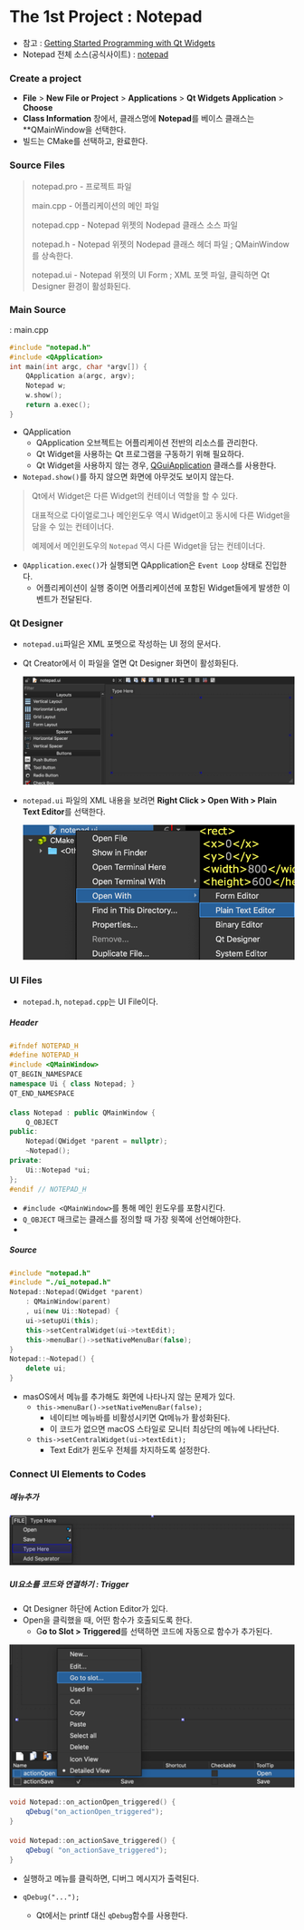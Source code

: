 # The 1st Project : Notepad

- 참고 : [Getting Started Programming with Qt Widgets](https://doc.qt.io/qt-5/qtwidgets-tutorials-notepad-example.html#using-qt-designer)
-  Notepad 전체 소스(공식사이트) : [notepad](https://code.qt.io/cgit/qt/qtbase.git/tree/examples/widgets/tutorials/notepad?h=5.14)

### Create a project

- **File** > **New File or Project** > **Applications** > **Qt Widgets Application** > **Choose**
- **Class Information** 창에서, 클래스명에 **Notepad**를  베이스 클래스는 **QMainWindow을 선택한다.
- 빌드는 CMake를 선택하고, 완료한다.



### Source Files

> notepad.pro - 프로젝트 파일
>
> main.cpp - 어플리케이션의 메인 파일
>
> notepad.cpp - Notepad 위젯의 Nodepad 클래스 소스 파일
>
> notepad.h - Notepad 위젯의 Nodepad 클래스 헤더 파일 ; QMainWindow를 상속한다.
>
> notepad.ui - Notepad 위젯의 UI Form ; XML 포멧 파일, 클릭하면 Qt Designer 환경이 활성화된다.



### Main Source

: main.cpp

```C++
#include "notepad.h"
#include <QApplication>
int main(int argc, char *argv[]) {
    QApplication a(argc, argv);
    Notepad w;
    w.show();
    return a.exec();
}
```

- QApplication
  - QApplication 오브젝트는 어플리케이션 전반의 리소스를 관리한다.
  - Qt Widget을 사용하는 Qt 프로그램을 구동하기 위해 필요하다.
  - Qt Widget을 사용하지 않는 경우, [QGuiApplication](https://doc.qt.io/qt-5/qguiapplication.html) 클래스를 사용한다.
- `Notepad.show()`를 하지 않으면 화면에 아무것도 보이지 않는다.



> Qt에서 Widget은 다른 Widget의 컨테이너 역할을 할 수 있다.
>
> 대표적으로 다이얼로그나 메인윈도우 역시 Widget이고 동시에 다른 Widget을 담을 수 있는 컨테이너다.
>
> 예제에서 메인윈도우의 `Notepad` 역시 다른 Widget을 담는 컨테이너다.



- `QApplication.exec()`가 실행되면 QApplication은 `Event Loop` 상태로 진입한다.
  - 어플리케이션이 실행 중이면 어플리케이션에 포함된 Widget들에게 발생한 이벤트가 전달된다.



### Qt Designer

- `notepad.ui`파일은 XML 포멧으로 작성하는 UI 정의 문서다.

- Qt Creator에서 이 파일을 열면 Qt Designer 화면이 활성화된다.

  ![Qt Designer](img/qt_designer.png)

- `notepad.ui` 파일의 XML 내용을 보려면 **Right Click > Open With > Plain Text Editor**를 선택한다.

  ![](img/ui_plain_text_editor.png)



### UI Files

- `notepad.h`, `notepad.cpp`는 UI File이다.

##### Header

```C++
#ifndef NOTEPAD_H
#define NOTEPAD_H
#include <QMainWindow>
QT_BEGIN_NAMESPACE
namespace Ui { class Notepad; }
QT_END_NAMESPACE

class Notepad : public QMainWindow {
    Q_OBJECT
public:
    Notepad(QWidget *parent = nullptr);
    ~Notepad();
private:
    Ui::Notepad *ui;
};
#endif // NOTEPAD_H
```

- `#include <QMainWindow>`를 통해 메인 윈도우를 포함시킨다.
- `Q_OBJECT` 매크로는 클래스를 정의할 때 가장 윗쪽에 선언해야한다.
- 



##### Source

```C++
#include "notepad.h"
#include "./ui_notepad.h"
Notepad::Notepad(QWidget *parent)
    : QMainWindow(parent)
    , ui(new Ui::Notepad) {
    ui->setupUi(this);
    this->setCentralWidget(ui->textEdit);
    this->menuBar()->setNativeMenuBar(false);
}
Notepad::~Notepad() {
    delete ui;
}

```

- masOS에서 메뉴를 추가해도 화면에 나타나지 않는 문제가 있다.
  - `this->menuBar()->setNativeMenuBar(false);`
    -  네이티브 메뉴바를 비활성시키면 Qt메뉴가 활성화된다.
    - 이 코드가 없으면 macOS 스타일로 모니터 최상단의 메뉴에 나타난다.
  - `this->setCentralWidget(ui->textEdit);`
    - Text Edit가 윈도우 전체를 차지하도록 설정한다.



### Connect UI Elements to Codes

##### 메뉴추가

![](img/add_menu.png)



##### UI요소를 코드와 연결하기 : Trigger

- Qt Designer 하단에 Action Editor가 있다.
- Open을 클릭했을 때, 어떤 함수가 호출되도록 한다.
  - G**o to Slot > Triggered**를 선택하면 코드에 자동으로 함수가 추가된다.

![](img/connect_ui.png)



```C++
void Notepad::on_actionOpen_triggered() {
    qDebug("on_actionOpen_triggered");
}

void Notepad::on_actionSave_triggered() {
    qDebug( "on_actionSave_triggered");
}
```

- 실행하고 메뉴를 클릭하면, 디버그 메시지가 출력된다.

- `qDebug("...");`
  - Qt에서는 printf 대신 `qDebug`함수를 사용한다.















